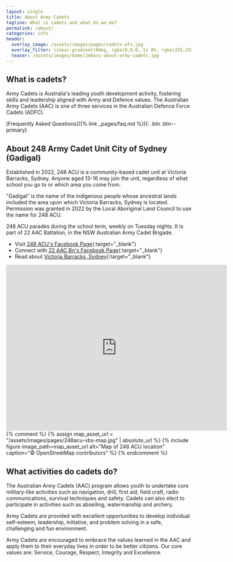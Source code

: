 ```yaml
---
layout: single
title: About Army Cadets
tagline: What is cadets and what do we do?
permalink: /about/
categories: info
header:
  overlay_image: /assets/images/pages/cadets-afx.jpg
  overlay_filter: linear-gradient(0deg, rgba(0,0,0,.5) 0%, rgba(255,255,255,.1) 100%)
  teaser: /assets/images/home/248acu-about-army-cadets.jpg
---
```

## What is cadets?

Army Cadets is Australia's leading youth development activity, fostering skills and leadership aligned with Army and Defence values. The Australian Army Cadets (AAC) is one of three services in the Australian Defence Force Cadets (ADFC). 

[Frequently Asked Questions]({% link _pages/faq.md %}){: .btn .btn--primary}

## About 248 Army Cadet Unit City of Sydney (Gadigal)

Established in 2022, 248 ACU is a community-based cadet unit at Victoria Barracks, Sydney. Anyone aged 13-16 may join the unit, regardless of what school you go to or which area you come from. 

"Gadigal" is the name of the indigenous people whose ancestral lands included the area upon which Victoria Barracks, Sydney is located. Permission was granted in 2022 by the Local Aboriginal Land Council to use the name for 248 ACU.

248 ACU parades during the school term, weekly on Tuesday nights. It is part of 22 AAC Battalion, in the NSW Australian Army Cadet Brigade. 

- Visit [248 ACU's Facebook Page](https://www.facebook.com/248acu){:target="_blank"}
- Connect with [22 AAC Bn's Facebook Page](https://www.facebook.com/22aacbn){:target="_blank"}
- Read about [Victoria Barracks, Sydney](https://www.defence.gov.au/about/base-locations/victoria-barracks-sydney){:target="_blank"}

<iframe src="https://www.google.com/maps/embed?pb=!1m18!1m12!1m3!1d936.809916248336!2d151.22417651523037!3d-33.88497936844477!2m3!1f0!2f0!3f0!3m2!1i1024!2i768!4f13.1!3m3!1m2!1s0x6b12ae05b0e652d3%3A0x22e90d507d2fd1bc!2sVictoria%20Barracks%2C%2010%20Oxford%20St%2C%20Paddington%20NSW%202021!5e0!3m2!1sen!2sau!4v1657125733812!5m2!1sen!2sau" width="600" height="450" style="border:0;" allowfullscreen="" loading="lazy" referrerpolicy="no-referrer-when-downgrade"></iframe>
{% comment %}
{% assign map_asset_url = "/assets/images/pages/248acu-vbs-map.jpg" | absolute_url %}
{% include figure image_path=map_asset_url alt="Map of 248 ACU location" caption="© OpenStreetMap contributors" %}
{% endcomment %}

## What activities do cadets do? 

The Australian Army Cadets (AAC) program allows youth to undertake core military-like activities such as navigation, drill, first aid, field craft, radio communications, survival techniques and safety. Cadets can also elect to participate in activities such as abseiling, watermanship and archery. 

Army Cadets are provided with excellent opportunities to develop individual self-esteem, leadership, initiative, and problem solving in a safe, challenging and fun environment.

Army Cadets are encouraged to embrace the values learned in the AAC and apply them to their everyday lives in order to be better citizens. Our core values are: Service, Courage, Respect, Integrity and Excellence. 